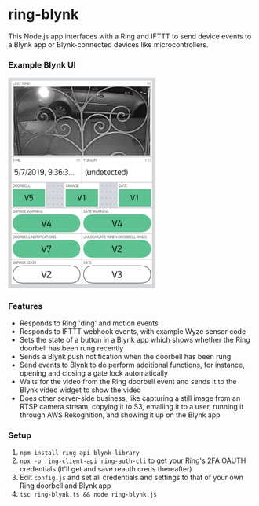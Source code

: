 # ring-blynk
This Node.js app interfaces with a Ring and IFTTT to send device events to a Blynk app or Blynk-connected devices like microcontrollers.

### Example Blynk UI
<img src="https://github.com/mmichon/ring-blynk/blob/master/sample_blynk_ui.jpeg?raw=true" width=300>

### Features
* Responds to Ring 'ding' and motion events
* Responds to IFTTT webhook events, with example Wyze sensor code
* Sets the state of a button in a Blynk app which shows whether the Ring doorbell has been rung recently
* Sends a Blynk push notification when the doorbell has been rung
* Send events to Blynk to do perform additional functions, for instance, opening and closing a gate lock automatically
* Waits for the video from the Ring doorbell event and sends it to the Blynk video widget to show the video
* Does other server-side business, like capturing a still image from an RTSP camera stream, copying it to S3, emailing it to a user, running it through AWS Rekognition, and showing it up on the Blynk app

### Setup
1. `npm install ring-api blynk-library`
1. `npx -p ring-client-api ring-auth-cli` to get your Ring's 2FA OAUTH credentials (it'll get and save reauth creds thereafter)
1. Edit `config.js` and set all credentials and settings to that of your own Ring doorbell and Blynk app
1. `tsc ring-blynk.ts && node ring-blynk.js`
